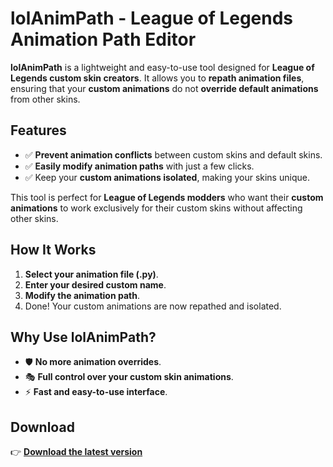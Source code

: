 # lolAnimPath - League of Legends Animation Path Editor

**lolAnimPath** is a lightweight and easy-to-use tool designed for **League of Legends custom skin creators**. It allows you to **repath animation files**, ensuring that your **custom animations** do not **override default animations** from other skins.

## Features
- ✅ **Prevent animation conflicts** between custom skins and default skins.
- ✅ **Easily modify animation paths** with just a few clicks.
- ✅ Keep your **custom animations isolated**, making your skins unique.

This tool is perfect for **League of Legends modders** who want their **custom animations** to work exclusively for their custom skins without affecting other skins.

## How It Works
1. **Select your animation file (.py)**.
2. **Enter your desired custom name**.
3. **Modify the animation path**.
4. Done! Your custom animations are now repathed and isolated.

## Why Use lolAnimPath?
- 🛡 **No more animation overrides**.
- 🎭 **Full control over your custom skin animations**.
- ⚡ **Fast and easy-to-use interface**.

## Download
👉 **[Download the latest version](https://github.com/Nyht7/lolAnimPath/releases)**


